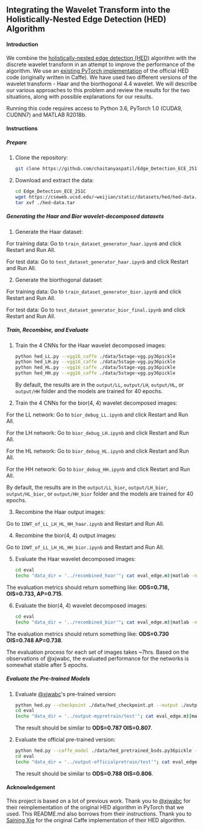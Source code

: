 ## Integrating the Wavelet Transform into the Holistically-Nested Edge Detection (HED) Algorithm

#### Introduction

We combine the [holistically-nested edge detection (HED)](https://arxiv.org/abs/1504.06375) algorithm with the discrete wavelet transform in an attempt to improve the performance of the algorithm. We use an [existing PyTorch implementation](https://github.com/xwjabc/hed) of the official HED code (originally written in Caffe). We have used two different versions of the wavelet transform - Haar and the biorthogonal 4.4 wavelet. We will describe our various approaches to this problem and review the results for the two situations, along with possible explanations for our results. 

Running this code requires access to Python 3.6, PyTorch 1.0 (CUDA9, CUDNN7) and MATLAB R2018b.

#### Instructions

##### Prepare

1. Clone the repository:

   ```bash
   git clone https://github.com/chaitanyaspatil/Edge_Detection_ECE_251C.git
   ```

2. Download and extract the data:

   ```bash
   cd Edge_Detection_ECE_251C
   wget https://cseweb.ucsd.edu/~weijian/static/datasets/hed/hed-data.tar
   tar xvf ./hed-data.tar
   ```
##### Generating the Haar and Bior wavelet-decomposed datasets

1. Generate the Haar dataset: 

For training data: Go to `train_dataset_generator_haar.ipynb` and click Restart and Run All.

For test data: Go to `test_dataset_generator_haar.ipynb` and click Restart and Run All.

2. Generate the biorthogonal dataset:

For training data: Go to `train_dataset_generator_bior.ipynb` and click Restart and Run All.

For test data: Go to `test_dataset_generator_bior_final.ipynb` and click Restart and Run All.

##### Train, Recombine, and Evaluate

1. Train the 4 CNNs for the Haar wavelet decomposed images:

   ```bash
   python hed_LL.py --vgg16_caffe ./data/5stage-vgg.py36pickle
   python hed_LH.py --vgg16_caffe ./data/5stage-vgg.py36pickle
   python hed_HL.py --vgg16_caffe ./data/5stage-vgg.py36pickle
   python hed_HH.py --vgg16_caffe ./data/5stage-vgg.py36pickle
   ```
   
   By default, the results are in the `output/LL`, `output/LH`, `output/HL`, or `output/HH` folder and the models are trained for 40 epochs. 
   
2. Train the 4 CNNs for the bior(4, 4) wavelet decomposed images:

For the LL network: Go to `bior_debug_LL.ipynb` and click Restart and Run All.

For the LH network: Go to `bior_debug_LH.ipynb` and click Restart and Run All.

For the HL network: Go to `bior_debug_HL.ipynb` and click Restart and Run All.

For the HH network: Go to `bior_debug_HH.ipynb` and click Restart and Run All.
   
   By default, the results are in the `output/LL_bior`, `output/LH_bior`, `output/HL_bior`, or `output/HH_bior` folder and the models are trained for 40 epochs. 

3. Recombine the Haar output images:

Go to `IDWT_of_LL_LH_HL_HH_haar.ipynb` and Restart and Run All.

4. Recombine the bior(4, 4) output images:

Go to `IDWT_of_LL_LH_HL_HH_bior.ipynb` and Restart and Run All.

5. Evaluate the Haar wavelet decomposed images:

   ```bash
   cd eval
   (echo "data_dir = '../recombined_haar'"; cat eval_edge.m)|matlab -nodisplay -nodesktop -nosplash
   ```
The evaluation metrics should return something like: **ODS=0.718, OIS=0.733, AP=0.715**.

6. Evaluate the bior(4, 4) wavelet decomposed images:

   ```bash
   cd eval
   (echo "data_dir = '../recombined_bior'"; cat eval_edge.m)|matlab -nodisplay -nodesktop -nosplash
   ```

The evaluation metrics should return something like: **ODS=0.730 OIS=0.748 AP=0.738**.

The evaluation process for each set of images takes ~7hrs. Based on the observations of @xjwabc, the evaluated performance for the networks is somewhat stable after 5 epochs.

##### Evaluate the Pre-trained Models

1. Evaluate [@xjwabc](https://github.com/xwjabc/)'s pre-trained version:

   ```bash
   python hed.py --checkpoint ./data/hed_checkpoint.pt --output ./output-mypretrain --test
   cd eval
   (echo "data_dir = '../output-mypretrain/test'"; cat eval_edge.m)|matlab -nodisplay -nodesktop -nosplash
   ```

   The result should be similar to **ODS=0.787 OIS=0.807**.

2. Evaluate the official pre-trained version:

   ```bash
   python hed.py --caffe_model ./data/hed_pretrained_bsds.py36pickle --output ./output-officialpretrain --test
   cd eval
   (echo "data_dir = '../output-officialpretrain/test'"; cat eval_edge.m)|matlab -nodisplay -nodesktop -nosplash
   ```

   The result should be similar to **ODS=0.788 OIS=0.806**.

#### Acknowledgement

This project is based on a lot of previous work. Thank you to [@xjwabc](https://github.com/xwjabc/hed) for their reimplementation of the original HED algorithm in PyTorch that we used. This README.md also borrows from their instructions. Thank you to [Saining Xie](https://github.com/s9xie/hed) for the original Caffe implementation of their HED algorithm. 
